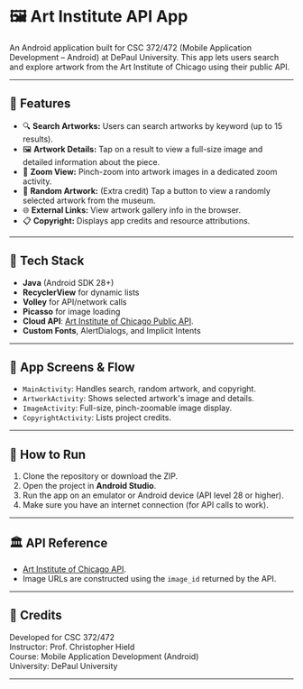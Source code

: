 # 🖼️ Art Institute API App

An Android application built for CSC 372/472 (Mobile Application Development – Android) at DePaul University. This app lets users search and explore artwork from the Art Institute of Chicago using their public API.

---

## 📱 Features

- 🔍 **Search Artworks:** Users can search artworks by keyword (up to 15 results).
- 🖼️ **Artwork Details:** Tap on a result to view a full-size image and detailed information about the piece.
- 🔎 **Zoom View:** Pinch-zoom into artwork images in a dedicated zoom activity.
- 🎲 **Random Artwork:** (Extra credit) Tap a button to view a randomly selected artwork from the museum.
- 🌐 **External Links:** View artwork gallery info in the browser.
- 📋 **Copyright:** Displays app credits and resource attributions.

---

## 🔧 Tech Stack

- **Java** (Android SDK 28+)
- **RecyclerView** for dynamic lists
- **Volley** for API/network calls
- **Picasso** for image loading
- **Cloud API**: [Art Institute of Chicago Public API](https://api.artic.edu/docs/).
- **Custom Fonts**, AlertDialogs, and Implicit Intents

---

## 📂 App Screens & Flow

- `MainActivity`: Handles search, random artwork, and copyright.
- `ArtworkActivity`: Shows selected artwork's image and details.
- `ImageActivity`: Full-size, pinch-zoomable image display.
- `CopyrightActivity`: Lists project credits.

---

## 🚀 How to Run

1. Clone the repository or download the ZIP.
2. Open the project in **Android Studio**.
3. Run the app on an emulator or Android device (API level 28 or higher).
4. Make sure you have an internet connection (for API calls to work).

---

## 🏛️ API Reference

- [Art Institute of Chicago API](https://api.artic.edu/docs/).
- Image URLs are constructed using the `image_id` returned by the API.

---

## 📜 Credits

Developed for CSC 372/472  
Instructor: Prof. Christopher Hield  
Course: Mobile Application Development (Android)  
University: DePaul University

---

